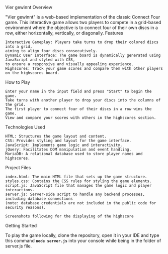 Vier gewinnt
Overview

"Vier gewinnt" is a web-based implementation of the classic Connect Four game. This interactive game allows two players to compete in a grid-based environment where the objective is to connect four of their own discs in a row, either horizontally, vertically, or diagonally.
Features

    Interactive Gameplay: Players take turns to drop their colored discs into a grid, 
    aiming to align four discs consecutively.
    Dynamic User Interface: The game board is dynamically generated using JavaScript and styled with CSS, 
    to ensure a responsive and visually appealing experience.
    Highscores: Track your game scores and compare them with other players on the highscores board.

How to Play

    Enter your name in the input field and press "Start" to begin the game.
    Take turns with another player to drop your discs into the columns of the grid.
    The first player to connect four of their discs in a row wins the game.
    View and compare your scores with others in the highscores section.

Technologies Used

    HTML: Structures the game layout and content.
    CSS: Provides styling and layout for the game interface.
    JavaScript: Implements game logic and interactivity.
    jQuery: Facilitates DOM manipulation and event handling.
    MariaDB: A relational database used to store player names and highscores.

Project Files

    index.html: The main HTML file that sets up the game structure.
    styles.css: Contains the CSS rules for styling the game elements.
    script.js: JavaScript file that manages the game logic and player interactions.
    server.js: Server-side script to handle any backend processes, including database connections
    (note: database credentials are not included in the public code for security reasons).

    Screenshots following for the displaying of the highscore

Getting Started

To play the game locally, clone the repository, open it in your IDE and type this command **```node server.js```** into your console while being in the folder of server.js file.
